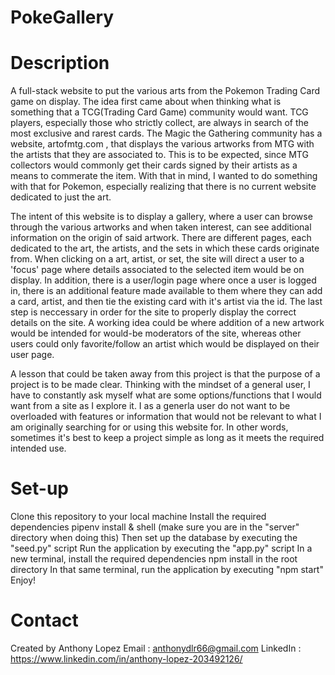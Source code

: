 # PokeGallery

# Description

A full-stack website to put the various arts from the Pokemon Trading Card game on display. The idea first came about when thinking what is something that a TCG(Trading Card Game) community would want. TCG players, especially those who strictly collect, are always in search of the most exclusive and rarest cards. The Magic the Gathering community has a website, artofmtg.com , that displays the various artworks from MTG with the artists that they are associated to. This is to be expected, since MTG collectors would commonly get their cards signed by their artists as a means to commerate the item. With that in mind, I wanted to do something with that for Pokemon, especially realizing that there is no current website dedicated to just the art. 

The intent of this website is to display a gallery, where a user can browse through the various artworks and when taken interest, can see additional information on the origin of said artwork. There are different pages, each dedicated to the art, the artists, and the sets in which these cards originate from. When clicking on a art, artist, or set, the site will direct a user to a 'focus' page where details associated to the selected item would be on display. In addition, there is a user/login page where once a user is logged in, there is an additional feature made available to them where they can add a card, artist, and then tie the existing card with it's artist via the id. The last step is neccessary in order for the site to properly display the correct details on the site. A working idea could be where addition of a new artwork would be intended for would-be moderators of the site, whereas other users could only favorite/follow an artist which would be displayed on their user page. 

A lesson that could be taken away from this project is that the purpose of a project is to be made clear. Thinking with the mindset of a general user, I have to constantly ask myself what are some options/functions that I would want from a site as I explore it. I as a generla user do not want to be overloaded with features or information that would not be relevant to what I am originally searching for or using this website for. In other words, sometimes it's best to keep a project simple as long as it meets the required intended use. 

# Set-up

Clone this repository to your local machine
Install the required dependencies pipenv install & shell (make sure you are in the "server" directory when doing this)
Then set up the database by executing the "seed.py" script
Run the application by executing the "app.py" script
In a new terminal, install the required dependencies npm install in the root directory
In that same terminal, run the application by executing "npm start"
Enjoy!

# Contact

Created by Anthony Lopez
Email : anthonydlr66@gmail.com
LinkedIn : https://www.linkedin.com/in/anthony-lopez-203492126/